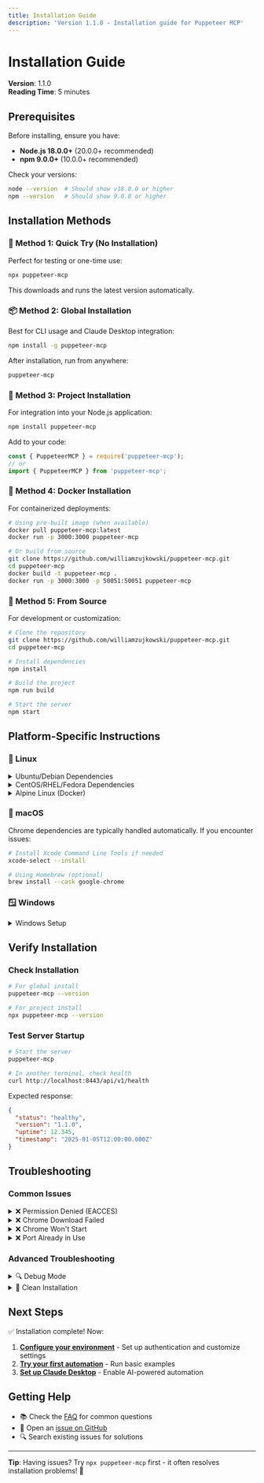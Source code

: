 ```yaml
---
title: Installation Guide
description: 'Version 1.1.0 - Installation guide for Puppeteer MCP'
---
```


# Installation Guide

**Version**: 1.1.0  
**Reading Time**: 5 minutes

## Prerequisites

Before installing, ensure you have:

- **Node.js 18.0.0+** (20.0.0+ recommended)
- **npm 9.0.0+** (10.0.0+ recommended)

Check your versions:

```bash
node --version  # Should show v18.0.0 or higher
npm --version   # Should show 9.0.0 or higher
```

## Installation Methods

### 🚀 Method 1: Quick Try (No Installation)

Perfect for testing or one-time use:

```bash
npx puppeteer-mcp
```

This downloads and runs the latest version automatically.

### 📦 Method 2: Global Installation

Best for CLI usage and Claude Desktop integration:

```bash
npm install -g puppeteer-mcp
```

After installation, run from anywhere:

```bash
puppeteer-mcp
```

### 🔧 Method 3: Project Installation

For integration into your Node.js application:

```bash
npm install puppeteer-mcp
```

Add to your code:

```javascript
const { PuppeteerMCP } = require('puppeteer-mcp');
// or
import { PuppeteerMCP } from 'puppeteer-mcp';
```

### 🐳 Method 4: Docker Installation

For containerized deployments:

```bash
# Using pre-built image (when available)
docker pull puppeteer-mcp:latest
docker run -p 3000:3000 puppeteer-mcp

# Or build from source
git clone https://github.com/williamzujkowski/puppeteer-mcp.git
cd puppeteer-mcp
docker build -t puppeteer-mcp .
docker run -p 3000:3000 -p 50051:50051 puppeteer-mcp
```

### 📁 Method 5: From Source

For development or customization:

```bash
# Clone the repository
git clone https://github.com/williamzujkowski/puppeteer-mcp.git
cd puppeteer-mcp

# Install dependencies
npm install

# Build the project
npm run build

# Start the server
npm start
```

## Platform-Specific Instructions

### 🐧 Linux

<details>
<summary>Ubuntu/Debian Dependencies</summary>

Chrome requires additional system libraries:

```bash
sudo apt-get update
sudo apt-get install -y \
  libnss3 \
  libatk1.0-0 \
  libatk-bridge2.0-0 \
  libcups2 \
  libdrm2 \
  libxkbcommon0 \
  libxcomposite1 \
  libxdamage1 \
  libxrandr2 \
  libgbm1 \
  libgtk-3-0 \
  libasound2
```

</details>

<details>
<summary>CentOS/RHEL/Fedora Dependencies</summary>

```bash
sudo yum install -y \
  alsa-lib \
  atk \
  cups-libs \
  gtk3 \
  libXcomposite \
  libXdamage \
  libXrandr \
  libgbm \
  libxkbcommon \
  pango
```

</details>

<details>
<summary>Alpine Linux (Docker)</summary>

```dockerfile
# Add to your Dockerfile
RUN apk add --no-cache \
  chromium \
  nss \
  freetype \
  freetype-dev \
  harfbuzz \
  ca-certificates \
  ttf-freefont
```

</details>

### 🍎 macOS

Chrome dependencies are typically handled automatically. If you encounter issues:

```bash
# Install Xcode Command Line Tools if needed
xcode-select --install

# Using Homebrew (optional)
brew install --cask google-chrome
```

### 🪟 Windows

<details>
<summary>Windows Setup</summary>

1. **Use PowerShell as Administrator**
2. **Install via npm**:

   ```powershell
   npm install -g puppeteer-mcp
   ```

3. **For WSL2 (Recommended)**:
   - Install WSL2: `wsl --install`
   - Follow Linux instructions inside WSL2

</details>

## Verify Installation

### Check Installation

```bash
# For global install
puppeteer-mcp --version

# For project install
npx puppeteer-mcp --version
```

### Test Server Startup

```bash
# Start the server
puppeteer-mcp

# In another terminal, check health
curl http://localhost:8443/api/v1/health
```

Expected response:

```json
{
  "status": "healthy",
  "version": "1.1.0",
  "uptime": 12.345,
  "timestamp": "2025-01-05T12:00:00.000Z"
}
```

## Troubleshooting

### Common Issues

<details>
<summary>❌ Permission Denied (EACCES)</summary>

**Problem**: `npm ERR! code EACCES`

**Solutions**:

1. **Use npx instead**:

   ```bash
   npx puppeteer-mcp
   ```

2. **Fix npm permissions**:

   ```bash
   mkdir ~/.npm-global
   npm config set prefix '~/.npm-global'
   echo 'export PATH=~/.npm-global/bin:$PATH' >> ~/.bashrc
   source ~/.bashrc
   npm install -g puppeteer-mcp
   ```

3. **Use a Node version manager** (recommended):
   ```bash
   # Install nvm
   curl -o- https://raw.githubusercontent.com/nvm-sh/nvm/v0.39.0/install.sh | bash
   # Install Node.js
   nvm install 20
   nvm use 20
   npm install -g puppeteer-mcp
   ```

</details>

<details>
<summary>❌ Chrome Download Failed</summary>

**Problem**: Puppeteer can't download Chrome

**Solutions**:

1. **Behind a proxy**:

   ```bash
   export HTTPS_PROXY=http://proxy.company.com:8080
   export HTTP_PROXY=http://proxy.company.com:8080
   npm install puppeteer-mcp
   ```

2. **Use system Chrome**:

   ```bash
   export PUPPETEER_SKIP_CHROMIUM_DOWNLOAD=true
   export PUPPETEER_EXECUTABLE_PATH=/usr/bin/google-chrome
   npm install puppeteer-mcp
   ```

3. **Change download host**:
   ```bash
   export PUPPETEER_DOWNLOAD_HOST=https://storage.googleapis.com
   npm install puppeteer-mcp
   ```

</details>

<details>
<summary>❌ Chrome Won't Start</summary>

**Problem**: "Failed to launch the browser process"

**Solution**: Install missing dependencies

```bash
# Ubuntu/Debian
sudo apt-get update
sudo apt-get install -y $(cat <<EOF
libnss3 libatk-bridge2.0-0 libdrm2 libxkbcommon0
libgbm1 libasound2 libatspi2.0-0 libxshmfence1
EOF
)

# Or run in Docker which includes all dependencies
```

</details>

<details>
<summary>❌ Port Already in Use</summary>

**Problem**: `Error: listen EADDRINUSE`

**Solutions**:

1. **Find and kill the process**:

   ```bash
   # Linux/macOS
   lsof -i :3000
   kill -9 <PID>

   # Windows
   netstat -ano | findstr :3000
   taskkill /PID <PID> /F
   ```

2. **Use different port**:
   ```bash
   PORT=3001 puppeteer-mcp
   ```

</details>

### Advanced Troubleshooting

<details>
<summary>🔍 Debug Mode</summary>

Enable verbose logging:

```bash
DEBUG=puppeteer:* NODE_ENV=development puppeteer-mcp
```

</details>

<details>
<summary>🧹 Clean Installation</summary>

If all else fails, try a clean installation:

```bash
# Remove global package
npm uninstall -g puppeteer-mcp

# Clear npm cache
npm cache clean --force

# Remove node_modules in project
rm -rf node_modules package-lock.json

# Reinstall
npm install -g puppeteer-mcp
```

</details>

## Next Steps

✅ Installation complete! Now:

1. **[Configure your environment](/puppeteer-mcp/quickstart/configuration.md)** - Set up
   authentication and customize settings
2. **[Try your first automation](/puppeteer-mcp/quickstart/first-steps.md)** - Run basic examples
3. **[Set up Claude Desktop](/puppeteer-mcp/quickstart/claude-desktop.md)** - Enable AI-powered
   automation

## Getting Help

- 📚 Check the [FAQ](#) for common questions
- 💬 Open an [issue on GitHub](https://github.com/williamzujkowski/puppeteer-mcp/issues)
- 🔍 Search existing issues for solutions

---

**Tip**: Having issues? Try `npx puppeteer-mcp` first - it often resolves installation problems! 🎯
